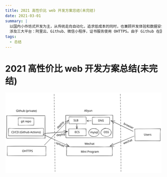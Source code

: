 ```yaml
---
title: 2021 高性价比 web 开发方案总结(未完结)
date: 2021-03-01
summary: |
  以国内小作坊式开发为主，从传统走向自动化，追求低成本的同时，也兼顾开发体验和数据安全，以及后期迭代和运维。
  涉及三大平台：阿里云、Github、微信小程序，证书服务使用 OHTTPS。由于 Github 在国内访问较慢，需要额外的翻墙成本，但这是值得的。
tags:
  - 总结
---
```


# 2021 高性价比 web 开发方案总结(未完结)

![devops-flow](./devops-flow.svg)
